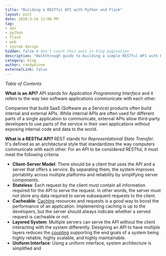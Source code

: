 ```yaml
---
title: "Building a RESTful API with Python and Flask"
layout: post
date: 2020-3-24 12:00 PM
tag:
- api
- python
- flask
- web
- system design
hidden: false # don't count this post in blog pagination
description: "Walkthrough guide to building a simple RESTful API with Python and Flask"
category: blog
author: randykinne
externalLink: false
---
```


*Table of Contents*

**What is an API?**
API stands for *Application Programming Interface* and it refers to the way two software applications communicate with each other. 

Companies that build SaaS (Software as a Service) products often build internal and external APIs. While internal APIs are often used for different parts of a single application to communicate, external APIs allow third-party developers to use parts of the service in their own applications without exposing internal code and data to the world. 

**What is a RESTful API?**
REST stands for *Representational State Transfer*. It's defined as an architectural style that standardizes the way computers communicate with each other. For an API to be considered RESTful, it must meet the following criteria:
- **Client-Server Model**: There should be a client that uses the API and a server that offers a service. By separating them, the system improves portability across multiple platforms and reliability by simplifying server components. 
- **Stateless**: Each request by the client must contain all information required for the API to serve the request. In other words, the server must not store any data required to serve subsequent requests to the client.
- **Cacheable**: [Caching](https://en.wikipedia.org/wiki/Cache_%28computing%29) resources and requests is a good way to boost the performance of an application. Implementing caching is up to the developers, but the server should always indicate whether a served request is cacheable or not.
- **Layered System**: Multiple servers can serve the API without the client interacting with the system differently. Designing an API to have multiple layers reduces the [coupling](https://en.wikipedia.org/wiki/Coupling_%28computer_programming%29) supporting the end goals of a system being highly reliable, highly scalable, and highly maintainable.
- **Uniform Interface**: Using a uniform interface, system architecture is simplified and 
